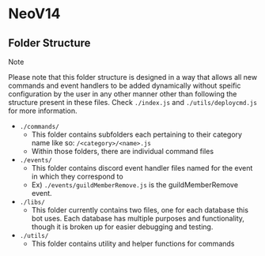 # NeoV14

## Folder Structure
> [!Note]
> Please note that this folder structure is designed in a way that allows all new commands and event handlers to be added dynamically without speific configuration by the user in any other manner other than following the structure present in these files.
> Check `./index.js` and `./utils/deploycmd.js` for more information.

- `./commands/`
    - This folder contains subfolders each pertaining to their category name like so: `/<category>/<name>.js`
    - Within those folders, there are individual command files 
- `./events/`
    - This folder contains discord event handler files named for the event in which they correspond to
    - Ex) `./events/guildMemberRemove.js` is the guildMemberRemove event.
- `./libs/`
    - This folder currently contains two files, one for each database this bot uses. Each database has multiple purposes and functionality, though it is broken up for easier debugging and testing.
- `./utils/`
    - This folder contains utility and helper functions for commands
